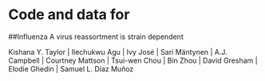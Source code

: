 # Code and data for 

##Influenza A virus reassortment is strain dependent
 
Kishana Y. Taylor | Ilechukwu Agu  | Ivy José | Sari Mäntynen | A.J. Campbell | Courtney Mattson |  Tsui-wen Chou | Bin Zhou | David Gresham | Elodie Ghedin |  Samuel L. Díaz Muñoz
